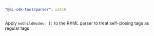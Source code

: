 ```yaml
---
"@ai-sdk-tool/parser": patch
---
```


Apply `noChildNodes: []` to the RXML parser to treat self-closing tags as regular tags
